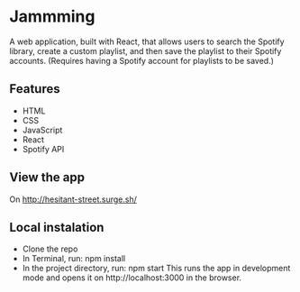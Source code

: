 # Jammming
A web application, built with React, that allows users to search the Spotify library, create a custom playlist, and then save the playlist to their Spotify accounts. (Requires having a Spotify account for playlists to be saved.)

## Features
* HTML
* CSS
* JavaScript
* React
* Spotify API


## View the app
On http://hesitant-street.surge.sh/

## Local instalation
* Clone the repo
* In Terminal, run: npm install
* In the project directory, run: npm start This runs the app in development mode and opens it on http://localhost:3000 in the browser.

